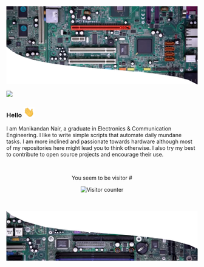 <img src="Assets/header.png" alt="Header image">

<a href="https://www.linkedin.com/in/mnairp"><img src="https://img.shields.io/badge/LinkedIn-0077B5?style=for-the-badge&logo=linkedin&logoColor=white"></a>

### Hello   <img src="https://github.com/InvincibleJuggernaut/InvincibleJuggernaut/blob/master/Assets/wave.gif" width=29>

I am Manikandan Nair, a graduate in Electronics & Communication Engineering. I like to write simple scripts that automate daily mundane tasks. I am more inclined and passionate towards hardware although most of my repositories here might lead you to think otherwise.
I also try my best to contribute to open source projects and encourage their use.

<br>
<p align="center">
  You seem to be visitor #
  </p>
  <p align="center">
<img src="https://count.getloli.com/get/@:invinciblejuggernaut?theme=moebooru" alt="Visitor counter">
</p>

<br>
<br>
<img src="Assets/footer.png" alt="Footer image">
